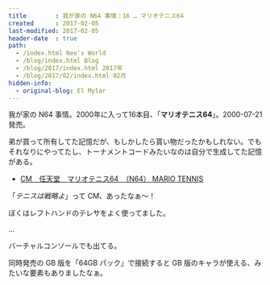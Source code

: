 ```yaml
---
title        : 我が家の N64 事情：16 … マリオテニス64
created      : 2017-02-05
last-modified: 2017-02-05
header-date  : true
path:
  - /index.html Neo's World
  - /blog/index.html Blog
  - /blog/2017/index.html 2017年
  - /blog/2017/02/index.html 02月
hidden-info:
  - original-blog: El Mylar
---
```


我が家の N64 事情。2000年に入って16本目、「__マリオテニス64__」。2000-07-21 発売。

弟が買って所有してた記憶だが、もしかしたら貰い物だったかもしれない。でもそれなりにやってたし、トーナメントコードみたいなのは自分で生成してた記憶がある。

- [CM　任天堂　マリオテニス64　（N64） MARIO TENNIS](https://youtube.com/watch?v=yBqnxT16F3k)

「_テニスは戦略よ_」って CM、あったなぁ〜！

ぼくはレフトハンドのテレサをよく使ってました。

…

バーチャルコンソールでも出てる。

同時発売の GB 版を「64GB パック」で接続すると GB 版のキャラが使える、みたいな要素もありましたなぁ。
